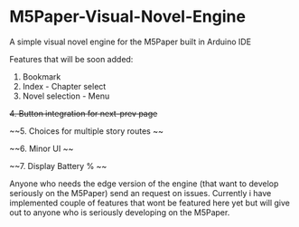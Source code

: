 # M5Paper-Visual-Novel-Engine
A simple visual novel engine for the M5Paper built in Arduino IDE


Features that will be soon added:

  1. Bookmark
  2. Index - Chapter select
  3. Novel selection - Menu
  
 ~~4. Button integration for next-prev page~~
 
 ~~5. Choices for multiple story routes ~~
 
 ~~6. Minor UI ~~
 
 ~~7. Display Battery % ~~
 
Anyone who needs the edge version of the engine (that want to develop seriously on the M5Paper) send an request on issues. Currently i have implemented couple of features that wont be featured here yet but will give out to anyone who is seriously developing on the M5Paper. 
